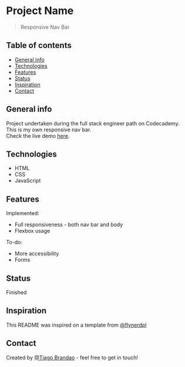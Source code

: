 # Project Name

> Responsive Nav Bar

## Table of contents

-   [General info](#general-info)
-   [Technologies](#technologies)
-   [Features](#features)
-   [Status](#status)
-   [Inspiration](#inspiration)
-   [Contact](#contact)

## General info

Project undertaken during the full stack engineer path on Codecademy.
This is my own responsive nav bar.\
Check the live demo [here](https://brandaspt.github.io/responsive-nav-bar/).

## Technologies

-   HTML
-   CSS
-   JavaScript

## Features

Implemented:

-   Full responsiveness - both nav bar and body
-   Flexbox usage

To-do:

-   More accessibility
-   Forms

## Status

Finished

## Inspiration

This README was inspired on a template from [@flynerdpl](https://www.flynerd.pl/)

## Contact

Created by [@Tiago Brandao](https://www.imtiago.world) - feel free to get in touch!
